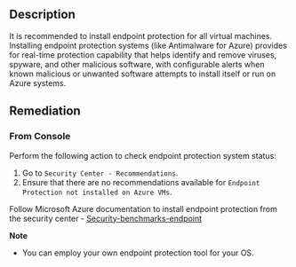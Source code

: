 ## Description

It is recommended to install endpoint protection for all virtual machines. Installing endpoint protection systems (like Antimalware for Azure) provides for real-time protection capability that helps identify and remove viruses, spyware, and other malicious software, with configurable alerts when known malicious or unwanted software attempts to install itself or run on Azure systems.

## Remediation

### From Console

Perform the following action to check endpoint protection system status:

1. Go to `Security Center - Recommendations`.
2. Ensure that there are no recommendations available for `Endpoint Protection not installed on Azure VMs`.

Follow Microsoft Azure documentation to install endpoint protection from the security center - [Security-benchmarks-endpoint](https://docs.microsoft.com/en-us/azure/security-center/security-center-install-endpoint-protection)

**Note**

- You can employ your own endpoint protection tool for your OS.
